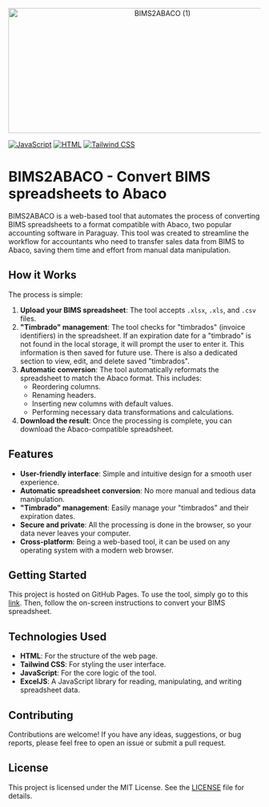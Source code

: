 <p align='center'>
  <img width="600" height="250" alt="BIMS2ABACO (1)" src="https://github.com/user-attachments/assets/eb0f0add-07b1-43da-959a-3610846fd10b" />
</p>

[![JavaScript](https://img.shields.io/badge/JavaScript-F7DF1E?logo=javascript&logoColor=000)](#)
[![HTML](https://img.shields.io/badge/HTML-%23E34F26.svg?logo=html5&logoColor=white)](#)
[![Tailwind CSS](https://img.shields.io/badge/Tailwind%20CSS-%2338B2AC.svg?logo=tailwind-css&logoColor=white)](#)

# BIMS2ABACO - Convert BIMS spreadsheets to Abaco

BIMS2ABACO is a web-based tool that automates the process of converting BIMS spreadsheets to a format compatible with Abaco, two popular accounting software in Paraguay. This tool was created to streamline the workflow for accountants who need to transfer sales data from BIMS to Abaco, saving them time and effort from manual data manipulation.

## How it Works

The process is simple:

1.  **Upload your BIMS spreadsheet**: The tool accepts `.xlsx`, `.xls`, and `.csv` files.
2.  **"Timbrado" management**: The tool checks for "timbrados" (invoice identifiers) in the spreadsheet. If an expiration date for a "timbrado" is not found in the local storage, it will prompt the user to enter it. This information is then saved for future use. There is also a dedicated section to view, edit, and delete saved "timbrados".
3.  **Automatic conversion**: The tool automatically reformats the spreadsheet to match the Abaco format. This includes:
    * Reordering columns.
    * Renaming headers.
    * Inserting new columns with default values.
    * Performing necessary data transformations and calculations.
4.  **Download the result**: Once the processing is complete, you can download the Abaco-compatible spreadsheet.

## Features

* **User-friendly interface**: Simple and intuitive design for a smooth user experience.
* **Automatic spreadsheet conversion**: No more manual and tedious data manipulation.
* **"Timbrado" management**: Easily manage your "timbrados" and their expiration dates.
* **Secure and private**: All the processing is done in the browser, so your data never leaves your computer.
* **Cross-platform**: Being a web-based tool, it can be used on any operating system with a modern web browser.

## Getting Started

This project is hosted on GitHub Pages. To use the tool, simply go to this <a href="https://pablolird.github.io/BIMS2ABACO/?">link</a>. Then, follow the on-screen instructions to convert your BIMS spreadsheet.

## Technologies Used

* **HTML**: For the structure of the web page.
* **Tailwind CSS**: For styling the user interface.
* **JavaScript**: For the core logic of the tool.
* **ExcelJS**: A JavaScript library for reading, manipulating, and writing spreadsheet data.

## Contributing

Contributions are welcome! If you have any ideas, suggestions, or bug reports, please feel free to open an issue or submit a pull request.

## License

This project is licensed under the MIT License. See the [LICENSE](LICENSE) file for details.
